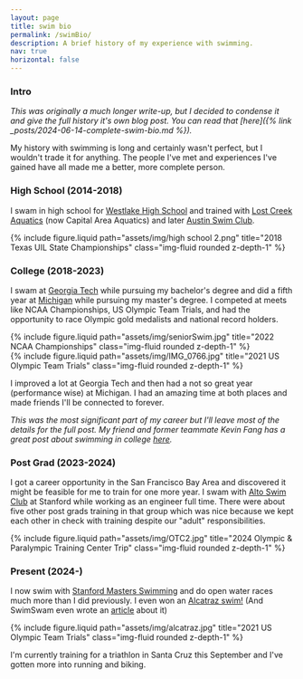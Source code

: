 ```yaml
---
layout: page
title: swim bio
permalink: /swimBio/
description: A brief history of my experience with swimming.
nav: true
horizontal: false
---
```


### Intro
*This was originally a much longer write-up, but I decided to condense it and give the full history it's own blog post. You can read that [here]({% link _posts/2024-06-14-complete-swim-bio.md %}).*

My history with swimming is long and certainly wasn't perfect, but I wouldn't trade it for anything. The people I've met and experiences I've gained have all made me a better, more complete person. 


### High School (2014-2018)
I swam in high school for [Westlake High School](https://whs.eanesisd.net/) and trained with [Lost Creek Aquatics](https://www.capitalareaaquatics.com/page/home) (now Capital Area Aquatics) and later [Austin Swim Club](https://www.usms.org/clubs/austin-swim-club-2581?gad_source=1&gclid=CjwKCAjwm_SzBhAsEiwAXE2Cv0xPgP_8BomvqGDmUqCKUXpB55unLJx3iZho0ftc7rS2ovWxUYxU-xoCbEsQAvD_BwE). 

<div class = "container">
    <div class = "row">
    <div class="col"></div>
        <div class = "col-5">
        {% include figure.liquid path="assets/img/high school 2.png" title="2018 Texas UIL State Championships" class="img-fluid rounded z-depth-1" %}
        </div>
    <div class="col"></div>
    </div>
</div>

### College (2018-2023)
I swam at [Georgia Tech](https://ramblinwreck.com/sports/c-swim/) while pursuing my bachelor's degree and did a fifth year at [Michigan](https://mgoblue.com/sports/mens-swimming-and-diving) while pursuing my master's degree. I competed at meets like NCAA Championships, US Olympic Team Trials, and had the opportunity to race Olympic gold medalists and national record holders.

<div class = "container">
    <div class = "row">
    <div class="col"></div>
        <div class = "col-5">
        {% include figure.liquid path="assets/img/seniorSwim.jpg" title="2022 NCAA Championships" class="img-fluid rounded z-depth-1" %}
        </div>
    <div class="col"></div>
    <div class="col"></div>
        <div class = "col-5">
        {% include figure.liquid path="assets/img/IMG_0766.jpg" title="2021 US Olympic Team Trials" class="img-fluid rounded z-depth-1" %}
        </div>
    <div class="col"></div>
    </div>
</div>

I improved a lot at Georgia Tech and then had a not so great year (performance wise) at Michigan. I had an amazing time at both places and made friends I'll be connected to forever.

*This was the most significant part of my career but I'll leave most of the details for the full post. My friend and former teammate Kevin Fang has a great post about swimming in college [here](https://fourcontext.com/index.php/2022/02/pros-and-cons-of-being-a-college-swimmer/).*

### Post Grad (2023-2024)
I got a career opportunity in the San Francisco Bay Area and discovered it might be feasible for me to train for one more year. I swam with [Alto Swim Club](https://altoswimclub.com/) at Stanford while working as an engineer full time. There were about five other post grads training in that group which was nice because we kept each other in check with training despite our "adult" responsibilities. 


<div class = "container">
    <div class = "row">
        <div class="col"></div>
            <div class = "col-5" >
            {% include figure.liquid path="assets/img/OTC2.jpg" title="2024 Olympic & Paralympic Training Center Trip" class="img-fluid rounded z-depth-1" %}
            </div>
        <div class="col"></div>
    </div>
</div>


### Present (2024-)
I now swim with [Stanford Masters Swimming](https://web.stanford.edu/group/masters/) and do open water races much more than I did previously. I even won an [Alcatraz swim!](https://www.itsyourrace.com/Results.aspx?amax=199&amin=0&eid=122546&g=A&id=8078&y=2023) (And SwimSwam even wrote an [article](https://swimswam.com/ryan-murphy-competes-in-sharkfest-alcatraz-swim/) about it)

<div class = "container">
    <div class = "row">
    <div class="col"></div>
        <div class = "col-5">
        {% include figure.liquid path="assets/img/alcatraz.jpg" title="2021 US Olympic Team Trials" class="img-fluid rounded z-depth-1" %}
        </div>
    <div class="col"></div>
    </div>
</div>

I'm currently training for a triathlon in Santa Cruz this September and I've gotten more into running and biking.
